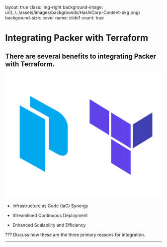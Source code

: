 layout: true
class: img-right
background-image: url(../../assets/images/backgrounds/HashiCorp-Content-bkg.png)
background-size: cover
name: slide1
count: true

# Integrating Packer with Terraform

## There are several benefits to integrating Packer with Terraform.

![scale:3%](./assets/logos/packer_terraform.png)

- Infrastructure as Code (IaC) Synergy

- Streamlined Continuous Deployment
  
- Enhanced Scalability and Efficiency

???
Discuss how these are the three primary reasons for integration.

---
